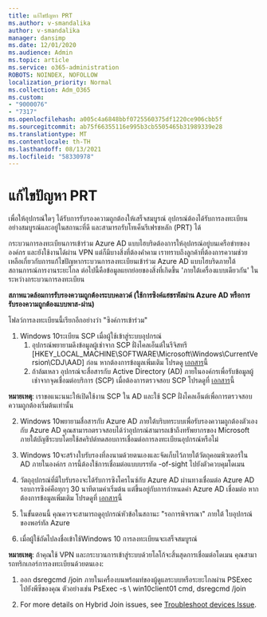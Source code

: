```yaml
---
title: แก้ไขปัญหา PRT
ms.author: v-smandalika
author: v-smandalika
manager: dansimp
ms.date: 12/01/2020
ms.audience: Admin
ms.topic: article
ms.service: o365-administration
ROBOTS: NOINDEX, NOFOLLOW
localization_priority: Normal
ms.collection: Adm_O365
ms.custom:
- "9000076"
- "7317"
ms.openlocfilehash: a005c4a6848bbf0725560375df1220ce906cbb5f
ms.sourcegitcommit: ab75f66355116e995b3cb5505465b31989339e28
ms.translationtype: MT
ms.contentlocale: th-TH
ms.lasthandoff: 08/13/2021
ms.locfileid: "58330978"
---
```

# <a name="troubleshoot-prt-issue"></a>แก้ไขปัญหา PRT

เพื่อให้อุปกรณ์ใดๆ ได้รับการรับรองความถูกต้องให้เสร็จสมบูรณ์ อุปกรณ์ต้องได้รับการลงทะเบียนอย่างสมบูรณ์และอยู่ในสถานะที่ดี และสามารถรับโทเค็นรีเฟรชหลัก (PRT) ได้

กระบวนการลงทะเบียนการเข้าร่วม Azure AD แบบไฮบริดต้องการให้อุปกรณ์อยู่บนเครือข่ายขององค์กร และยังใช้งานได้ผ่าน VPN แต่ก็มีบางสิ่งที่ต้องค่ําคาม เราทราบถึงลูกค้าที่ต้องการความช่วยเหลือเกี่ยวกับการแก้ไขปัญหากระบวนการลงทะเบียนเข้าร่วม Azure AD แบบไฮบริดภายใต้สถานการณ์การงานระยะไกล ต่อไปนี้คือข้อมูลแยกย่อยของสิ่งที่เกิดขึ้น 'ภายใต้เครื่องแบบเดียวกัน' ในระหว่างกระบวนการลงทะเบียน

**สภาพแวดล้อมการรับรองความถูกต้องระบบคลาวด์ (ใช้การซิงค์แฮชรหัสผ่าน Azure AD หรือการรับรองความถูกต้องแบบพาส-ผ่าน)**

โฟลว์การลงทะเบียนนี้เรียกอีกอย่างว่า "ซิงค์การเข้าร่วม"

1. Windows 10ระเบียน SCP เมื่อผู้ใช้เข้าสู่ระบบอุปกรณ์
    1. อุปกรณ์พยายามดึงข้อมูลผู้เช่าจาก SCP ฝั่งไคลเอ็นต์ในรีจิสทรี [HKEY_LOCAL_MACHINE\SOFTWARE\Microsoft\Windows\CurrentVersion\CDJ\AAD] ก่อน หากต้องการข้อมูลเพิ่มเติม โปรดดู [เอกสาร](https://docs.microsoft.com/azure/active-directory/devices/hybrid-azuread-join-control)นี้
    2. ถ้าล้มเหลว อุปกรณ์จะสื่อสารกับ Active Directory (AD) ภายในองค์กรเพื่อรับข้อมูลผู้เช่าจากจุดเชื่อมต่อบริการ (SCP) เมื่อต้องการตรวจสอบ SCP โปรดดูที่ [เอกสาร](https://docs.microsoft.com/azure/active-directory/devices/hybrid-azuread-join-manual#configure-a-service-connection-point)นี้ 

**หมายเหตุ**: เราขอแนะนนะให้เปิดใช้งาน SCP ใน AD และใช้ SCP ฝั่งไคลเอ็นต์เพื่อการตรวจสอบความถูกต้องเริ่มต้นเท่านั้น

2. Windows 10พยายามสื่อสารกับ Azure AD ภายใต้บริบทระบบเพื่อรับรองความถูกต้องตัวเองกับ Azure AD คุณสามารถตรวจสอบได้ว่าอุปกรณ์สามารถเข้าถึงทรัพยากรของ Microsoft ภายใต้บัญชีระบบโดยใช้สคริปต์ทดสอบการเชื่อมต่อการลงทะเบียนอุปกรณ์หรือไม่

3. Windows 10จะสร้างใบรับรองที่ลงนามด้วยตนเองและจัดเก็บไว้ภายใต้วัตถุคอมพิวเตอร์ใน AD ภายในองค์กร การนี้ต้องใช้การเชื่อมต่อแบบบรรทัด -of-sight ไปยังตัวควบคุมโดเมน

4. วัตถุอุปกรณ์ที่มีใบรับรองจะได้รับการซิงโครไนซ์กับ Azure AD ผ่านทางเชื่อมต่อ Azure AD รอบการซิงค์คือทุกๆ 30 นาทีตามค่าเริ่มต้น แต่ขึ้นอยู่กับการกําหนดค่า Azure AD เชื่อมต่อ หากต้องการข้อมูลเพิ่มเติม โปรดดูที่ [เอกสาร](https://docs.microsoft.com/azure/active-directory/hybrid/how-to-connect-sync-configure-filtering#organizational-unitbased-filtering)นี้

5. ในขั้นตอนนี้ คุณควรจะสามารถดูอุปกรณ์หัวข้อในสถานะ "รอการพิจารณา" ภายใต้ ใบอุปกรณ์ ของพอร์ทัล Azure

6. เมื่อผู้ใช้ถัดไปลงชื่อเข้าใช้Windows 10 การลงทะเบียนจะเสร็จสมบูรณ์ 

**หมายเหตุ**: ถ้าคุณใช้ VPN และกระบวนการเข้าสู่ระบบด้วยโลโก้จะสิ้นสุดการเชื่อมต่อโดเมน คุณสามารถทริกเกอร์การลงทะเบียนด้วยตนเอง:
 1. ออก dsregcmd /join ภายในเครื่องบนพร้อมท์ของผู้ดูแลระบบหรือระยะไกลผ่าน PSExec ไปยังพีซีของคุณ ตัวอย่างเช่น PsExec -s \\ win10client01 cmd, dsregcmd /join

 2. For more details on Hybrid Join issues, see [Troubleshoot devices Issue](https://techcommunity.microsoft.com/t5/azure-active-directory-identity/azure-ad-mailbag-frequent-questions-about-using-device-based/ba-p/1257344).
